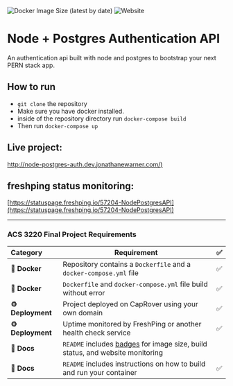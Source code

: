 ![Docker Image Size (latest by date)](https://img.shields.io/docker/image-size/jewarner57/node-postgres-auth-api)
![Website](https://img.shields.io/website?up_message=up&url=http%3A%2F%2Fnode-postgres-auth.dev.jonathanewarner.com%2F)
# Node + Postgres Authentication API
An authentication api built with node and postgres to bootstrap your next PERN stack app.

## How to run
* ```git clone``` the repository
* Make sure you have docker installed.
* inside of the repository directory run ```docker-compose build```
* Then run ```docker-compose up```

## Live project:
[http://node-postgres-auth.dev.jonathanewarner.com/)](http://node-postgres-auth.dev.jonathanewarner.com/)

## freshping status monitoring:
[https://statuspage.freshping.io/57204-NodePostgresAPI](https://statuspage.freshping.io/57204-NodePostgresAPI)

* * *

### ACS 3220 Final Project Requirements
|  Category  | Requirement                                                                                          | ✅ |
|:---------- |------------------------------------------------------------------------------------------------------|:-:|
| **🐳 Docker** | Repository contains a `Dockerfile` and a `docker-compose.yml` file                                  | ✅ |
| **🐳 Docker** | `Dockerfile` and `docker-compose.yml` file build without error                                      | ✅ |
| **⚙️ Deployment** | Project deployed on CapRover using your own domain | ✅ |                             |   |
| **⚙️ Deployment** | Uptime monitored by FreshPing or another health check service | ✅ |
|  **📝 Docs**  | `README` includes [badges](https://shields.io) for image size, build status, and website monitoring | |
|  **📝 Docs**  | `README` includes instructions on how to build and run your container                               | ✅ |
